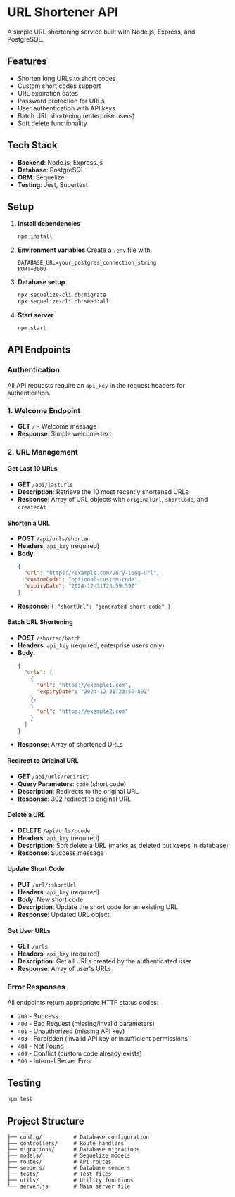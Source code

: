 # URL Shortener API

A simple URL shortening service built with Node.js, Express, and PostgreSQL.

## Features

- Shorten long URLs to short codes
- Custom short codes support
- URL expiration dates
- Password protection for URLs
- User authentication with API keys
- Batch URL shortening (enterprise users)
- Soft delete functionality

## Tech Stack

- **Backend**: Node.js, Express.js
- **Database**: PostgreSQL
- **ORM**: Sequelize
- **Testing**: Jest, Supertest

## Setup

1. **Install dependencies**
   ```bash
   npm install
   ```

2. **Environment variables**
   Create a `.env` file with:
   ```
   DATABASE_URL=your_postgres_connection_string
   PORT=3000
   ```

3. **Database setup**
   ```bash
   npx sequelize-cli db:migrate
   npx sequelize-cli db:seed:all
   ```

4. **Start server**
   ```bash
   npm start
   ```

## API Endpoints

### Authentication
All API requests require an `api_key` in the request headers for authentication.

### 1. Welcome Endpoint
- **GET** `/` - Welcome message
- **Response**: Simple welcome text

### 2. URL Management

#### Get Last 10 URLs
- **GET** `/api/lastUrls`
- **Description**: Retrieve the 10 most recently shortened URLs
- **Response**: Array of URL objects with `originalUrl`, `shortCode`, and `createdAt`

#### Shorten a URL
- **POST** `/api/urls/shorten`
- **Headers**: `api_key` (required)
- **Body**:
  ```json
  {
    "url": "https://example.com/very-long-url",
    "customCode": "optional-custom-code",
    "expiryDate": "2024-12-31T23:59:59Z"
  }
  ```
- **Response**: `{ "shortUrl": "generated-short-code" }`

#### Batch URL Shortening
- **POST** `/shorten/batch`
- **Headers**: `api_key` (required, enterprise users only)
- **Body**:
  ```json
  {
    "urls": [
      {
        "url": "https://example1.com",
        "expiryDate": "2024-12-31T23:59:59Z"
      },
      {
        "url": "https://example2.com"
      }
    ]
  }
  ```
- **Response**: Array of shortened URLs

#### Redirect to Original URL
- **GET** `/api/urls/redirect`
- **Query Parameters**: `code` (short code)
- **Description**: Redirects to the original URL
- **Response**: 302 redirect to original URL

#### Delete a URL
- **DELETE** `/api/urls/:code`
- **Headers**: `api_key` (required)
- **Description**: Soft delete a URL (marks as deleted but keeps in database)
- **Response**: Success message

#### Update Short Code
- **PUT** `/url/:shortUrl`
- **Headers**: `api_key` (required)
- **Body**: New short code
- **Description**: Update the short code for an existing URL
- **Response**: Updated URL object

#### Get User URLs
- **GET** `/urls`
- **Headers**: `api_key` (required)
- **Description**: Get all URLs created by the authenticated user
- **Response**: Array of user's URLs

### Error Responses
All endpoints return appropriate HTTP status codes:
- `200` - Success
- `400` - Bad Request (missing/invalid parameters)
- `401` - Unauthorized (missing API key)
- `403` - Forbidden (invalid API key or insufficient permissions)
- `404` - Not Found
- `409` - Conflict (custom code already exists)
- `500` - Internal Server Error

## Testing

```bash
npm test
```

## Project Structure

```
├── config/          # Database configuration
├── controllers/     # Route handlers
├── migrations/      # Database migrations
├── models/          # Sequelize models
├── routes/          # API routes
├── seeders/         # Database seeders
├── tests/           # Test files
├── utils/           # Utility functions
└── server.js        # Main server file
``` 